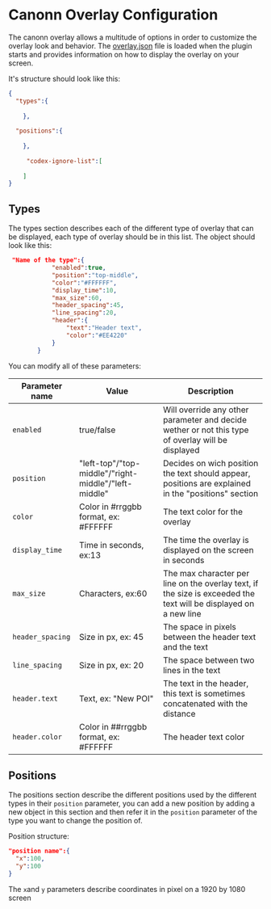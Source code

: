 
# Canonn Overlay Configuration

The canonn overlay allows a multitude of options in order to customize the overlay look and behavior.
The [overlay.json](https://github.com/canonn-science/EDMC-Canonn/blob/develop-docs/data/overlay.json) file is loaded when the plugin starts and provides information on how to display the overlay on your screen.

It's structure should look like this:
```json
{
  "types":{
      
    },
  
  "positions":{
      
    },
    
     "codex-ignore-list":[
        
    ]
}
```


## Types

The types section describes each of the different type of overlay that can be displayed, each type of overlay should be in this list.
The object should look like this:
```json
 "Name of the type":{
            "enabled":true,
            "position":"top-middle",            
            "color":"#FFFFFF",
            "display_time":10,
            "max_size":60,
            "header_spacing":45,
            "line_spacing":20,
            "header":{
                "text":"Header text",
                "color":"#EE4220"
            }
        }
```

You can modify all of these parameters:

| Parameter name | Value                                                | Description                                                                                                      |
|----------------|------------------------------------------------------|------------------------------------------------------------------------------------------------------------------|
| `enabled`        | true/false                                           | Will override any other parameter and decide wether or not this type of overlay will be displayed                |
| `position`       | "left-top"/"top-middle"/"right-middle"/"left-middle" | Decides on wich position the text should appear, positions are explained in the "positions" section              |
| `color`          | Color in #rrggbb format, ex: #FFFFFF                 | The text color for the overlay                                                                                   |
| `display_time`   | Time in seconds, ex:13                               | The time the overlay is displayed on the screen in seconds                                                       |
| `max_size`       | Characters, ex:60                                    | The max character per line on the overlay text, if the size is exceeded the text will be displayed on a new line |
| `header_spacing` | Size in px, ex: 45                                   | The space in pixels between the header text and the text                                                         |
| `line_spacing`   | Size in px, ex: 20                                   | The space between two lines in the text                                                                          |
| `header.text`    | Text, ex: "New POI"                                  | The text in the header, this text is sometimes concatenated with the distance                                    |
| `header.color`   | Color in ##rrggbb format, ex: #FFFFFF                | The header text color    |


## Positions

The positions section describe the different positions used by the different types in their `position` parameter, you can add a new position by adding a new object in this section and then refer it in the `position` parameter of the type you want to change the position of.

Position structure:
```json
"position name":{
  "x":100,
  "y":100
}
```

The `x`and `y` parameters describe coordinates in pixel on a 1920 by 1080 screen
